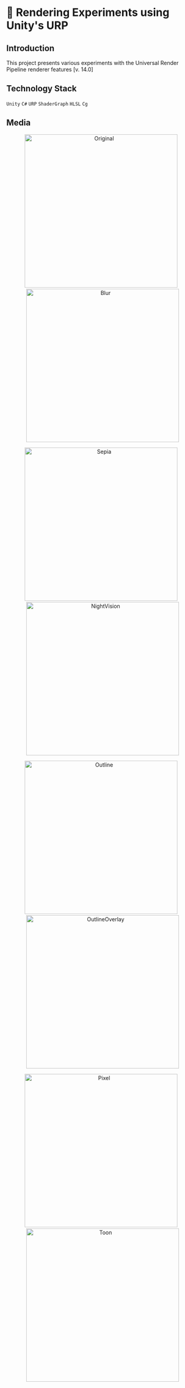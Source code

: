 # 🎨 Rendering Experiments using Unity's URP

## Introduction
This project presents various experiments with the Universal Render Pipeline renderer features [v. 14.0]

## Technology Stack
`Unity` `C#` `URP` `ShaderGraph` `HLSL` `Cg`

## Media
<p align="center">
  <img width="400" alt="Original" src="https://github.com/KamronSaliev/rendering-experiments/assets/39851011/70370d6b-fbfc-4b90-8674-f3003aa45be4">
  &nbsp
  <img width="400" alt="Blur" src="https://github.com/KamronSaliev/rendering-experiments/assets/39851011/c1db336f-ede2-4e6c-99a9-0d90534f31e0">
</p>
<p align="center">
  <img width="400" alt="Sepia" src="https://github.com/KamronSaliev/rendering-experiments/assets/39851011/230f4aec-b730-4431-986f-0a0dd0a804e0">
  &nbsp
  <img width="400" alt="NightVision" src="https://github.com/KamronSaliev/rendering-experiments/assets/39851011/9aba405d-4901-4356-9815-7db626c2b679">
</p>
<p align="center">
  <img width="400" alt="Outline" src="https://github.com/KamronSaliev/rendering-experiments/assets/39851011/de54de4a-ab04-4585-9f14-01d81e48116c">
  &nbsp
  <img width="400" alt="OutlineOverlay" src="https://github.com/KamronSaliev/rendering-experiments/assets/39851011/db1abe14-0f55-450b-9ba8-b25f831fdbc4">
</p>
<p align="center">
  <img width="400" alt="Pixel" src="https://github.com/KamronSaliev/rendering-experiments/assets/39851011/3b6ae2c5-cfd7-4173-8ed7-9443c5a801ba">
  &nbsp
  <img width="400" alt="Toon" src="https://github.com/KamronSaliev/rendering-experiments/assets/39851011/a87a4fa7-12b5-44b4-b822-9f8763469a45">
</p>
